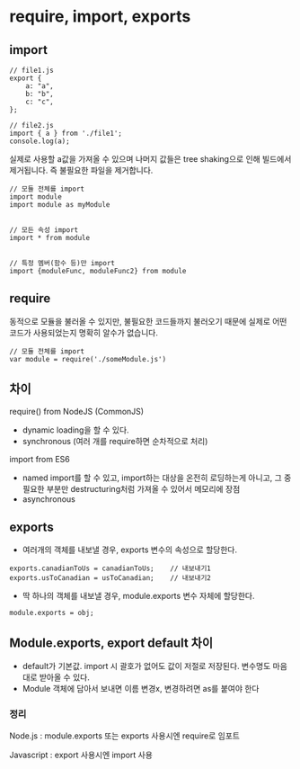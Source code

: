 # require, import, exports

## import

```
// file1.js
export {
    a: "a",
    b: "b",
    c: "c",
};

// file2.js
import { a } from './file1';
console.log(a);
```
실제로 사용할 a값을 가져올 수 있으며 나머지 값들은 tree shaking으로 인해 빌드에서 제거됩니다. 즉 불필요한 파일을 제거합니다.
```
// 모듈 전체를 import
import module
import module as myModule


// 모든 속성 import
import * from module


// 특정 멤버(함수 등)만 import
import {moduleFunc, moduleFunc2} from module
```
## require

동적으로 모듈을 불러올 수 있지만, 불필요한 코드들까지 불러오기 때문에 실제로 어떤 코드가 사용되었는지 명확히 알수가 없습니다.
```
// 모듈 전체를 import
var module = require('./someModule.js')
```

## 차이

require() from NodeJS (CommonJS)

- dynamic loading을 할 수 있다.
- synchronous (여러 개를 require하면 순차적으로 처리)

import from ES6

- named import를 할 수 있고, import하는 대상을 온전히 로딩하는게 아니고, 그 중 필요한 부분만 destructuring처럼 가져올 수 있어서 메모리에 장점
- asynchronous

## exports

- 여러개의 객체를 내보낼 경우, exports 변수의 속성으로 할당한다.
```
exports.canadianToUs = canadianToUs;    // 내보내기1
exports.usToCanadian = usToCanadian;    // 내보내기2
```
- 딱 하나의 객체를 내보낼 경우, module.exports 변수 자체에 할당한다.
```
module.exports = obj;
```


## Module.exports, export default 차이

- default가 기본값. import 시 괄호가 없어도 값이 저절로 저장된다. 변수명도 마음대로 받아올 수 있다.
- Module 객체에 담아서 보내면 이름 변경x, 변경하려면 as를 붙여야 한다

### 정리

Node.js : module.exports 또는 exports 사용시엔 require로 임포트

Javascript : export 사용시엔 import 사용